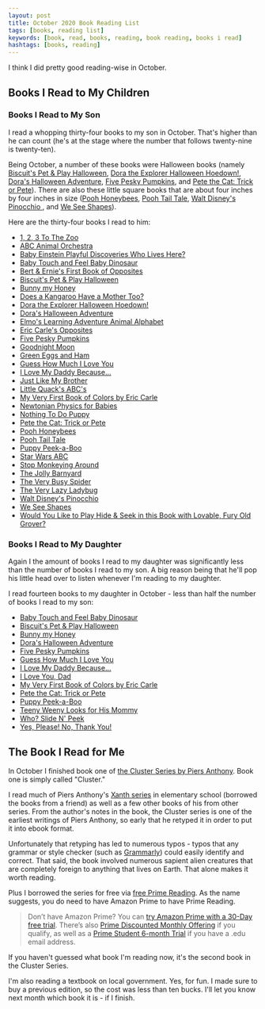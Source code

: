 ```yaml
---
layout: post
title: October 2020 Book Reading List
tags: [books, reading list]
keywords: [book, read, books, reading, book reading, books i read]
hashtags: [books, reading]
---
```


I think I did pretty good reading-wise in October.

## Books I Read to My Children

### Books I Read to My Son

I read a whopping thirty-four books to my son in October. That's higher than he can count (he's at the stage where the number that follows twenty-nine is twenty-ten).

Being October, a number of these books were Halloween books (namely [Biscuit's Pet & Play Halloween](https://affiliates.abebooks.com/c/2462910/77416/2029?u=https://www.abebooks.com/products/isbn/9780061128332/30765294145), [Dora the Explorer Halloween Hoedown!](https://affiliates.abebooks.com/c/2462910/77416/2029?u=https://www.abebooks.com/products/isbn/9780449817629/30652380275), [Dora's Halloween Adventure](https://affiliates.abebooks.com/c/2462910/77416/2029?u=https://www.abebooks.com/products/isbn/9780689858444/30652384383), [Five Pesky Pumpkins](https://affiliates.abebooks.com/c/2462910/77416/2029?u=https://www.abebooks.com/products/isbn/9781416939054/30756420454), and [Pete the Cat: Trick or Pete](https://affiliates.abebooks.com/c/2462910/77416/2029?u=https://www.abebooks.com/products/isbn/9780062198709/30770419636)). There are also these little square books that are about four inches by four inches in size ([Pooh Honeybees](https://affiliates.abebooks.com/c/2462910/77416/2029?u=https://www.abebooks.com/products/isbn/9780785336631/22462591717), [Pooh Tail Tale](https://affiliates.abebooks.com/c/2462910/77416/2029?u=https://www.abebooks.com/products/isbn/9780785336679/30726521187), [Walt Disney's Pinocchio ](https://affiliates.abebooks.com/c/2462910/77416/2029?u=https://www.abebooks.com/products/isbn/9780785336549/30346975889), and [We See Shapes](https://affiliates.abebooks.com/c/2462910/77416/2029?u=https://www.abebooks.com/products/isbn/9781412731379/30662715856)).

Here are the thirty-four books I read to him:

* [1, 2, 3 To The Zoo](https://affiliates.abebooks.com/c/2462910/77416/2029?u=https://www.abebooks.com/products/isbn/9780399230134/30766019142)
* [ABC Animal Orchestra](https://affiliates.abebooks.com/c/2462910/77416/2029?u=https://www.abebooks.com/products/isbn/9781606850541/30697728399)
* [Baby Einstein Playful Discoveries Who Lives Here?](https://affiliates.abebooks.com/c/2462910/77416/2029?u=https://www.abebooks.com/products/isbn/9780439912570)
* [Baby Touch and Feel Baby Dinosaur](https://affiliates.abebooks.com/c/2462910/77416/2029?u=https://www.abebooks.com/products/isbn/9781465468413/30750887284)
* [Bert & Ernie's First Book of Opposites](https://affiliates.abebooks.com/c/2462910/77416/2029?u=https://www.abebooks.com/servlet/BookDetailsPL?bi=30670136475)
* [Biscuit's Pet & Play Halloween](https://affiliates.abebooks.com/c/2462910/77416/2029?u=https://www.abebooks.com/products/isbn/9780061128332/30765294145)
* [Bunny my Honey](https://affiliates.abebooks.com/c/2462910/77416/2029?u=https://www.abebooks.com/products/isbn/9780763632175)
* [Does a Kangaroo Have a Mother Too?](https://affiliates.abebooks.com/c/2462910/77416/2029?u=https://www.abebooks.com/products/isbn/9780694014569/30347702712)
* [Dora the Explorer Halloween Hoedown!](https://affiliates.abebooks.com/c/2462910/77416/2029?u=https://www.abebooks.com/products/isbn/9780449817629/30652380275)
* [Dora's Halloween Adventure](https://affiliates.abebooks.com/c/2462910/77416/2029?u=https://www.abebooks.com/products/isbn/9780689858444/30652384383)
* [Elmo's Learning Adventure Animal Alphabet](https://www.amazon.com/Animal-Alphabet-Learning-Adventure-Sesame/dp/B006W1E3A4/?tag=hendrixjoseph-20)
* [Eric Carle's Opposites](https://affiliates.abebooks.com/c/2462910/77416/2029?u=https://www.abebooks.com/products/isbn/9780448445656/30314518699)
* [Five Pesky Pumpkins](https://affiliates.abebooks.com/c/2462910/77416/2029?u=https://www.abebooks.com/products/isbn/9781416939054/30756420454)
* [Goodnight Moon](https://affiliates.abebooks.com/c/2462910/77416/2029?u=https://www.abebooks.com/products/isbn/9780590092425/30652385148)
* [Green Eggs and Ham](https://affiliates.abebooks.com/c/2462910/77416/2029?u=https://www.abebooks.com/products/isbn/9780583324205/22806721075)
* [Guess How Much I Love You](https://affiliates.abebooks.com/c/2462910/77416/2029?u=https://www.abebooks.com/products/isbn/9780744597776)
* [I Love My Daddy Because...](https://affiliates.abebooks.com/c/2462910/77416/2029?u=https://www.abebooks.com/products/isbn/9780399187339/30666028585)
* [Just Like My Brother](https://affiliates.abebooks.com/c/2462910/77416/2029?u=https://www.abebooks.com/products/isbn/9780425290606)
* [Little Quack's ABC's](https://affiliates.abebooks.com/c/2462910/77416/2029?u=https://www.abebooks.com/products/isbn/9781416960911/30652385538)
* [My Very First Book of Colors by Eric Carle](https://affiliates.abebooks.com/c/2462910/77416/2029?u=https://www.abebooks.com/products/isbn/9780399243868/22765003168)
* [Newtonian Physics for Babies](https://affiliates.abebooks.com/c/2462910/77416/2029?u=https://www.abebooks.com/products/isbn/9781492656203/30760179202)
* [Nothing To Do Puppy](https://affiliates.abebooks.com/c/2462910/77416/2029?u=https://www.abebooks.com/products/isbn/9780307122377/30665988288)
* [Pete the Cat: Trick or Pete](https://affiliates.abebooks.com/c/2462910/77416/2029?u=https://www.abebooks.com/products/isbn/9780062198709/30770419636)
* [Pooh Honeybees](https://affiliates.abebooks.com/c/2462910/77416/2029?u=https://www.abebooks.com/products/isbn/9780785336631/22462591717)
* [Pooh Tail Tale](https://affiliates.abebooks.com/c/2462910/77416/2029?u=https://www.abebooks.com/products/isbn/9780785336679/30726521187)
* [Puppy Peek-a-Boo](https://affiliates.abebooks.com/c/2462910/77416/2029?u=https://www.abebooks.com/products/isbn/9780394819501/30444171501)
* [Star Wars ABC](https://affiliates.abebooks.com/c/2462910/77416/2029?u=https://www.abebooks.com/products/isbn/9780545227384/30755087673)
* [Stop Monkeying Around](https://affiliates.abebooks.com/c/2462910/77416/2029?u=https://www.abebooks.com/products/isbn/9780857264732)
* [The Jolly Barnyard](https://affiliates.abebooks.com/c/2462910/77416/2029?u=https://www.abebooks.com/products/isbn/9780307203182)
* [The Very Busy Spider](https://affiliates.abebooks.com/c/2462910/77416/2029?u=https://www.abebooks.com/products/isbn/9780399211669)
* [The Very Lazy Ladybug](https://affiliates.abebooks.com/c/2462910/77416/2029?u=https://www.abebooks.com/products/isbn/9781589253797)
* [Walt Disney's Pinocchio ](https://affiliates.abebooks.com/c/2462910/77416/2029?u=https://www.abebooks.com/products/isbn/9780785336549/30346975889)
* [We See Shapes](https://affiliates.abebooks.com/c/2462910/77416/2029?u=https://www.abebooks.com/products/isbn/9781412731379/30662715856)
* [Would You Like to Play Hide & Seek in this Book with Lovable, Fury Old Grover?](https://affiliates.abebooks.com/c/2462910/77416/2029?u=https://www.abebooks.com/products/isbn/9780394832920)

### Books I Read to My Daughter

Again I the amount of books I read to my daughter was significantly less than the number of books I read to my son. A big reason being that he'll pop his little head over to listen whenever I'm reading to my daughter.

I read fourteen books to my daughter in October - less than half the number of books I read to my son:

* [Baby Touch and Feel Baby Dinosaur](https://affiliates.abebooks.com/c/2462910/77416/2029?u=https://www.abebooks.com/products/isbn/9781465468413/30750887284)
* [Biscuit's Pet & Play Halloween](https://affiliates.abebooks.com/c/2462910/77416/2029?u=https://www.abebooks.com/products/isbn/9780061128332/30765294145)
* [Bunny my Honey](https://affiliates.abebooks.com/c/2462910/77416/2029?u=https://www.abebooks.com/products/isbn/9780763632175)
* [Dora's Halloween Adventure](https://affiliates.abebooks.com/c/2462910/77416/2029?u=https://www.abebooks.com/products/isbn/9780689858444/30652384383)
* [Five Pesky Pumpkins](https://affiliates.abebooks.com/c/2462910/77416/2029?u=https://www.abebooks.com/products/isbn/9781416939054/30756420454)
* [Guess How Much I Love You](https://affiliates.abebooks.com/c/2462910/77416/2029?u=https://www.abebooks.com/products/isbn/9780744597776)
* [I Love My Daddy Because...](https://affiliates.abebooks.com/c/2462910/77416/2029?u=https://www.abebooks.com/products/isbn/9780399187339/30666028585)
* [I Love You, Dad]()
* [My Very First Book of Colors by Eric Carle](https://affiliates.abebooks.com/c/2462910/77416/2029?u=https://www.abebooks.com/products/isbn/9780399243868/22765003168)
* [Pete the Cat: Trick or Pete](https://affiliates.abebooks.com/c/2462910/77416/2029?u=https://www.abebooks.com/products/isbn/9780062198709/30770419636)
* [Puppy Peek-a-Boo](https://affiliates.abebooks.com/c/2462910/77416/2029?u=https://www.abebooks.com/products/isbn/9780394819501/30444171501)
* [Teeny Weeny Looks for His Mommy](https://affiliates.abebooks.com/c/2462910/77416/2029?u=https://www.abebooks.com/products/isbn/9780763672737/30586489588)
* [Who? Slide N' Peek](https://affiliates.abebooks.com/c/2462910/77416/2029?u=https://www.abebooks.com/products/isbn/9781934650691/30666494565)
* [Yes, Please! No, Thank You!](https://affiliates.abebooks.com/c/2462910/77416/2029?u=https://www.abebooks.com/products/isbn/9781402739293/30738398944)

## The Book I Read for Me

In October I finished book one of [the Cluster Series by Piers Anthony](https://www.amazon.com/gp/product/B07G2235FK/?tag=hendrixjoseph-20). Book one is simply called "Cluster."

I read much of Piers Anthony's [Xanth series](https://www.amazon.com/dp/B07XYRVHQP?tag=hendrixjoseph) in elementary school (borrowed the books from a friend) as well as a few other books of his from other series. From the author's notes in the book, the Cluster series is one of the earliest writings of Piers Anthony, so early that he retyped it in order to put it into ebook format.

Unfortunately that retyping has led to numerous typos - typos that any grammar or style checker (such as [Grammarly](https://app.grammarly.com/)) could easily identify and correct. That said, the book involved numerous sapient alien creatures that are completely foreign to anything that lives on Earth. That alone makes it worth reading.

Plus I borrowed the series for free via [free Prime Reading](https://www.amazon.com/kindle-dbs/fd/prime-pr?tag=hendrixjoseph-20). As the name suggests, you do need to have Amazon Prime to have Prime Reading.

> Don’t have Amazon Prime? You can [try Amazon Prime with a 30-Day free trial](https://www.amazon.com/tryprimefree?tag=hendrixjoseph-20). There’s also [Prime Discounted Monthly Offering](https://www.amazon.com/l/16256994011?tag=hendrixjoseph-20) if you qualify, as well as a [Prime Student 6-month Trial](https://www.amazon.com/gp/student/signup/info/?tag=hendrixjoseph-20) if you have a .edu email address.

If you haven't guessed what book I'm reading now, it's the second book in the Cluster Series.

I'm also reading a textbook on local government. Yes, for fun. I made sure to buy a previous edition, so the cost was less than ten bucks. I'll let you know next month which book it is - if I finish.